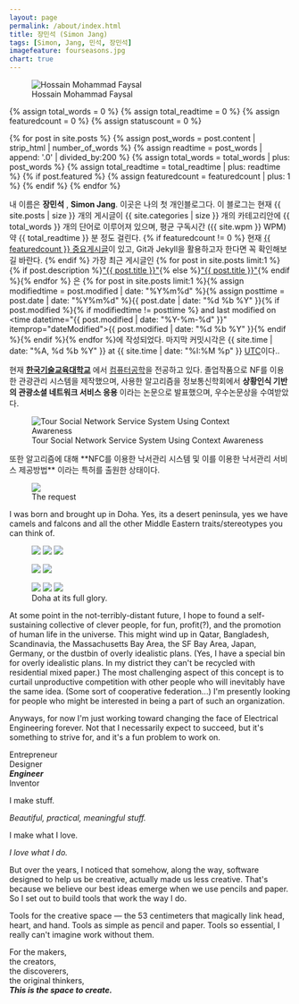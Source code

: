 ```yaml
---
layout: page
permalink: /about/index.html
title: 장민석 (Simon Jang)
tags: [Simon, Jang, 민석, 장민석]
imagefeature: fourseasons.jpg
chart: true
---
```

<figure>
  <img src="C:\Users\msret_000\Documents\GitHub\msrete.github.com\images\hossain-faysal.jpg" alt="Hossain Mohammad Faysal">
  <figcaption>Hossain Mohammad Faysal</figcaption>
</figure>

{% assign total_words = 0 %}
{% assign total_readtime = 0 %}
{% assign featuredcount = 0 %}
{% assign statuscount = 0 %}

{% for post in site.posts %}
    {% assign post_words = post.content | strip_html | number_of_words %}
    {% assign readtime = post_words | append: '.0' | divided_by:200 %}
    {% assign total_words = total_words | plus: post_words %}
    {% assign total_readtime = total_readtime | plus: readtime %}
    {% if post.featured %}
    {% assign featuredcount = featuredcount | plus: 1 %}
    {% endif %}
{% endfor %}


내 이름은 **장민석** , **Simon Jang**. 이곳은 나의 첫 개인블로그다. 이 블로그는 현재 {{ site.posts | size }} 개의 게시글이 {{ site.categories | size }} 개의 카테고리안에 {{ total_words }} 개의 단어로 이루어져 있으며, 평균 구독시간 ({{ site.wpm }} WPM) 약 <span class="time">{{ total_readtime }}</span> 분 정도 걸린다. {% if featuredcount != 0 %} 현재 <a href="{{ site.url }}/featured">{{ featuredcount }} 중요게시글</a>이 있고, Git과 Jekyll을 활용하고자 한다면 꼭 확인해보길 바란다. {% endif %} 가장 최근 게시글인 {% for post in site.posts limit:1 %}{% if post.description %}<a href="{{ site.url }}{{ post.url }}" title="{{ post.description }}">"{{ post.title }}"</a>{% else %}<a href="{{ site.url }}{{ post.url }}" title="{{ post.description }}" title="Read more about {{ post.title }}">"{{ post.title }}"</a>{% endif %}{% endfor %} 은 {% for post in site.posts limit:1 %}{% assign modifiedtime = post.modified | date: "%Y%m%d" %}{% assign posttime = post.date | date: "%Y%m%d" %}<time datetime="{{ post.date | date_to_xmlschema }}" class="post-time">{{ post.date | date: "%d %b %Y" }}</time>{% if post.modified %}{% if modifiedtime != posttime %} and last modified on <time datetime="{{ post.modified | date: "%Y-%m-%d" }}" itemprop="dateModified">{{ post.modified | date: "%d %b %Y" }}</time>{% endif %}{% endif %}{% endfor %}에 작성되었다. 마지막 커밋시각은 {{ site.time | date: "%A, %d %b %Y" }} at {{ site.time | date: "%I:%M %p" }} [UTC](http://en.wikipedia.org/wiki/Coordinated_Universal_Time "Temps Universel Coordonné")이다..

현재 [**한국기술교육대학교**](http://www.koreatech.ac.kr/) 에서 [컴퓨터공학](http://cse.kut.ac.kr/)을 전공하고 있다. 졸업작품으로 NF를 이용한 관광관리 시스템을 제작했으며, 사용한 알고리즘을 정보통신학회에서 **상황인식 기반의 관광소셜 네트워크 서비스 응용** 이라는 논문으로 발표했으며, 우수논문상을 수여받았다.
<figure>
	<img src="{{ site.url }}/images/paper.png" alt="Tour Social Network Service System Using Context Awareness">
	<figcaption>Tour Social Network Service System Using Context Awareness</figcaption>
</figure>
또한 알고리즘에 대해 **NFC를 이용한 낙서관리 시스템 및 이를 이용한 낙서관리 서비스 제공방법** 이라는 특허를 출원한 상태이다.
<figure>
	<img src="{{ site.url }}/images/patent.png alt="The request">
	<figcaption>The request</figcaption>
</figure>

I was born and brought up in Doha. Yes, its a desert peninsula, yes we have camels and falcons and all the other Middle Eastern traits/stereotypes you can think of.

<figure class="third">
	<a href="{{ site.url }}/images/about/1.jpg"><img src="{{ site.url }}/images/about/1-001.jpg"></a>
	<a href="{{ site.url }}/images/about/2.jpg"><img src="{{ site.url }}/images/about/2-001.jpg"></a>
	<a href="{{ site.url }}/images/about/3.jpg"><img src="{{ site.url }}/images/about/3-001.jpg"></a>
</figure>
<figure class="half">
	<a href="{{ site.url }}/images/about/4.jpg"><img src="{{ site.url }}/images/about/4-001.jpg"></a>
	<a href="{{ site.url }}/images/about/5.jpg"><img src="{{ site.url }}/images/about/5-001.jpg"></a>
</figure>
<figure class="third">
	<a href="{{ site.url }}/images/about/6.jpg"><img src="{{ site.url }}/images/about/6-001.jpg"></a>
	<a href="{{ site.url }}/images/about/7.jpg"><img src="{{ site.url }}/images/about/7-001.jpg"></a>
	<a href="{{ site.url }}/images/about/8.jpg"><img src="{{ site.url }}/images/about/8-001.jpg"></a>
	<figcaption>Doha at its full glory.</figcaption>
</figure>

At some point in the not-terribly-distant future, I hope to found a self-sustaining collective of clever people, for fun, profit(?), and the promotion of human life in the universe. This might wind up in Qatar, Bangladesh, Scandinavia, the Massachusetts Bay Area, the SF Bay Area, Japan, Germany, or the dustbin of overly idealistic plans. (Yes, I have a special bin for overly idealistic plans. In my district they can't be recycled with residential mixed paper.) The most challenging aspect of this concept is to curtail unproductive competition with other people who will inevitably have the same idea. (Some sort of cooperative federation...) I'm presently looking for people who might be interested in being a part of such an organization.

Anyways, for now I'm just working toward changing the face of Electrical Engineering forever. Not that I necessarily expect to succeed, but it's something to strive for, and it's a fun problem to work on.


Entrepreneur  
Designer  
***Engineer***  
Inventor  

I
make
stuff.


*Beautiful, practical, meaningful stuff.*


I make what I love.

*I love what I do.*


But over the years, I noticed that somehow, along the way, software designed to help us be creative, actually made us less creative. That's because we believe our best ideas emerge when we use pencils and paper.
So I set out to build tools that work the way I do.


Tools for the creative space — the 53 centimeters that magically link head, heart, and hand. Tools as simple as pencil and paper. Tools so essential, I  really can't imagine work without them.


For
the makers,  
the creators,  
the discoverers,  
the original thinkers,  
***This is the space to create.***